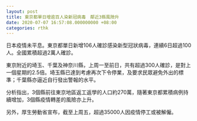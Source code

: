 ```yaml
---
layout: post
title: 東京都單日增逾百人染新冠病毒　鄰近3縣風險升
date: 2020-07-07 16:57:08.000000000 +08:00
categories: rthk
---
```


日本疫情未平息。東京都單日新增106人確診感染新型冠狀病毒，連續6日超過100人。全國累積超過2萬人確診。

東京附近的埼玉、千葉及神奈川縣，上周一至前日，共有超過300人確診，是對上一個星期的2.5倍。埼玉縣已達到考慮再次下令停業，及要求民眾避免外出的標準；千葉縣亦逼近自行發出警報的水平。

分析指出，3個縣前往東京地區返工返學的人口約270萬，隨著東京都累積病例持續增加，3個縣疫情轉差的風險亦上升。

另外，厚生勞動省宣布，截至上周五，超過35000人因疫情停工或被解僱。
